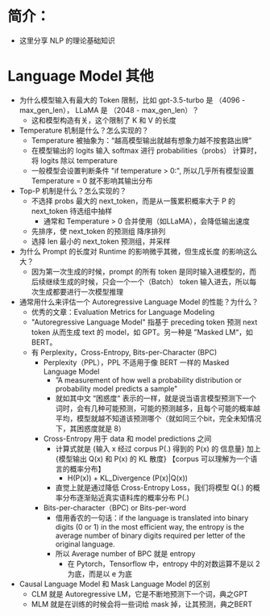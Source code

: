 # 简介：
- 这里分享 NLP 的理论基础知识

# Language Model 其他
- 为什么模型输入有最大的 Token 限制，比如 gpt-3.5-turbo 是 （4096 - max_gen_len）， LLaMA 是 （2048 - max_gen_len）？
  - 这和模型构造有关，这个限制了 K 和 V 的长度
- Temperature 机制是什么？怎么实现的？
  - Temperature 被抽象为：“越高模型输出就越有想象力越不按套路出牌”
  - 在模型输出的 logits 输入 softmax 进行 probabilities（probs） 计算时，将 logits 除以 temperature
  - 一般模型会设置判断条件 "if temperature > 0:", 所以几乎所有模型设置 Temperature = 0 就不影响其输出分布
- Top-P 机制是什么？怎么实现的？
  - 不选择 probs 最大的 next_token，而是从一簇累积概率大于 P 的 next_token 待选组中抽样
    - 通常和 Temperature > 0 合并使用（如LLaMA），会降低输出速度
  - 先排序，使 next_token 的预测组 降序排列
  - 选择 len 最小的 next_token 预测组，并采样
- 为什么 Prompt 的长度对 Runtime 的影响微乎其微，但生成长度 的影响这么大？
  - 因为第一次生成的时候，prompt 的所有 token 是同时输入进模型的，而后续继续生成的时候，只会一个一个（Batch） token 输入进去，所以每次生成都要进行一次模型推理
- 通常用什么来评估一个 Autoregressive Language Model 的性能？为什么？
  - 优秀的文章：Evaluation Metrics for Language Modeling
  - "Autoregressive Language Model" 指基于 preceding token 预测 next token 从而生成 text 的 model，如 GPT。另一种是 ”Masked LM“，如 BERT。
  - 有 Perplexity，Cross-Entropy, Bits-per-Character (BPC)
    - Perplexity（PPL），PPL 不适用于像 BERT 一样的 Masked Language Model
      - ”A measurement of how well a probability distribution or probability model predicts a sample"
      - 就如其中文 “困惑度“ 表示的一样，就是说当语言模型预测下一个词时，会有几种可能预测，可能的预测越多，且每个可能的概率越平均，模型就越不知道该预测哪个（就如同三个bit，完全未知情况下，其困惑度就是 8）
    - Cross-Entropy 用于 data 和 model predictions 之间
      - 计算式就是 {输入 x 经过 corpus P(.) 得到的 P(x) 的 信息量} 加上 {模型输出 Q(x) 和 P(x) 的 KL 散度} 【corpus 可以理解为一个语言的概率分布】
        -  H(P(x)) + KL_Divergence (P(x)|Q(x))
      - 直觉上就是通过降低 Cross-Entropy Loss，我们将模型 Q(.) 的概率分布逐渐贴近真实语料库的概率分布 P(.)
    - Bits-per-character（BPC) or Bits-per-word
      - 借用香农的一句话：if the language is translated into binary digits (0 or 1) in the most efficient way, the entropy is the average number of binary digits required per letter of the original language.
      - 所以 Average number of BPC 就是 entropy
        - 在 Pytorch，Tensorflow 中，entropy 中的对数运算不是以 2 为底，而是以 e 为底
- Causal Language Model 和 Mask Language Model 的区别
  - CLM 就是 Autoregressive LM，它是不断地预测下一个词，典之GPT
  - MLM 就是在训练的时候会将一些词给 mask 掉，让其预测，典之BERT
   